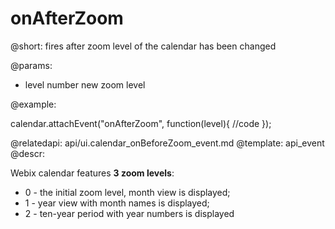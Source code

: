 onAfterZoom
=============

@short: fires after zoom level of the calendar has been changed
	

@params:
- level		number		new zoom level 

@example:

calendar.attachEvent("onAfterZoom", function(level){
	//code
});

@relatedapi: 
	api/ui.calendar_onBeforeZoom_event.md
@template:	api_event
@descr:

Webix calendar features **3 zoom levels**: 

- 0 - the initial zoom level, month view is displayed;
- 1 - year view with month names is displayed;
- 2 - ten-year period with year numbers is displayed 

